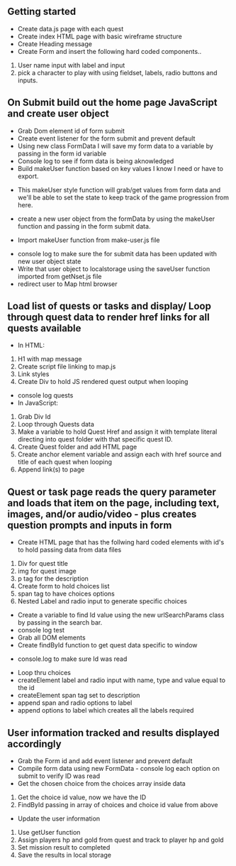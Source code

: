 ## Getting started
* Create data.js page with each quest 
* Create index HTML page with basic wireframe structure
* Create Heading message
* Create Form and insert the following hard coded components..
1. User name input with label and input 
1. pick a character to play with using fieldset, labels, radio buttons and inputs.

## On Submit build out the home page JavaScript and create user object
* Grab Dom element id of form submit
* Create event listener for the form submit and prevent default
* Using new class FormData I will save my form data to a variable by passing in the form id variable
* Console log to see if form data is being aknowledged
* Build makeUser function based on key values I know I need or have to export.
- This makeUser style function will grab/get values from form data and we'll be able to set the state to keep track of the game progression from here.
* create a new user object from the formData by using the makeUser function and passing in the form submit data.
- Import makeUser function from make-user.js file
* console log to make sure the for submit data has been updated with new user object state
* Write that user object to localstorage using the saveUser function imported from getNset.js file
* redirect user to Map html browser

## Load list of quests or tasks and display/ Loop through quest data to render href links for all quests available
* In HTML:
1. H1 with map message
1. Create script file linking to map.js
1. Link styles
1. Create Div to hold JS rendered quest output when looping

* console log quests 
* In JavaScript:
1. Grab Div Id
1. Loop through Quests data
1. Make a variable to hold Quest Href and assign it with template literal directing into quest folder with that specific quest ID.
1. Create Quest folder and add HTML page
1. Create anchor element variable and assign each with href source and title of each quest when looping
1. Append link(s) to page

## Quest or task page reads the query parameter and loads that item on the page, including text, images, and/or audio/video - plus creates question prompts and inputs in form
* Create HTML page that has the follwing hard coded elements with id's to hold passing data from data files
1. Div for quest title
1. img for quest image
1. p tag for the description
1. Create form to hold choices list
1. span tag to have choices options
1. Nested Label and radio input to generate specific choices

* Create a variable to find Id value using the new urlSearchParams class by passing in the search bar.
* console log test
* Grab all DOM elements
* Create findById function to get quest data specific to window
- console.log to make sure Id was read
* Loop thru choices 
* createElement label and radio input with name, type and value equal to the id
* createElement span tag set to description
* append span and radio options to label
* append options to label which creates all the labels required

## User information tracked and results displayed accordingly
* Grab the Form id and add event listener and prevent default
* Compile form data using new FormData - console log each option on submit to verify ID was read
* Get the chosen choice from the choices array inside data
1. Get the choice id value, now we have the ID
1. FindById passing in array of choices and choice id value from above

* Update the user information 
1. Use getUser function
1. Assign players hp and gold from quest and track to player hp and gold
1. Set mission result to completed
1. Save the results in local storage


